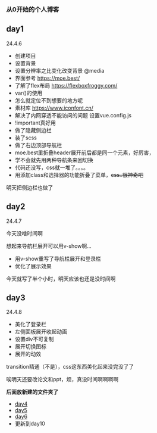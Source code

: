 ### 从0开始的个人博客

## day1
24.4.6


* 创建项目
* 设置背景
* 设置分辨率之比变化改变背景 @media
* 界面参考 https://moe.best/
* 了解了flex布局  https://flexboxfroggy.com/
* var()的使用
* 怎么就定位不到想要的地方呢
* 素材库 https://www.iconfont.cn/
* 解决了内网穿透不能访问的问题 设置vue.config.js
* !important真好用
* 做了隐藏侧边栏
* 装了scss
* 做了右边顶部导航栏
* moe.best里折叠header展开前后都是同一个元素，好厉害，
* 学不会就先用两种导航条来回切换
* 代码还没写，css就一堆了。。。。
* 用添加class和选择器的功能折叠了菜单，~~css..很神奇吧~~

明天把侧边栏也做了

## day2
24.4.7

今天没啥时间啊

想起来导航栏展开可以用v-show啊...
* 用v-show重写了导航栏展开和登录栏
* 优化了展示效果

今天就写了半个小时，明天应该也还是没时间啊

## day3
24.4.8
* 美化了登录栏
* 左侧面板展开收起动画
* 设置div不可复制
* 展开切换图标
* 展开的动效

transition精通（不是），css这东西美化起来没完没了了

唉明天还要改论文和ppt，烦，真没时间啊啊啊啊

**后面放新建的文件夹了**

* [day4](daylog/day4.md)
* [day5](daylog/day5.md)
* [day6](daylog/day6.md)
* 更新到day10

























